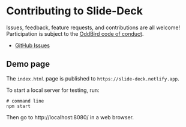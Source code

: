 # Contributing to Slide-Deck

Issues, feedback, feature requests,
and contributions are all welcome!
Participation is subject to the
[OddBird code of conduct](https://www.oddbird.net/conduct/).

- [GitHub Issues](https://github.com/oddbird/slide-deck/issues)

## Demo page

The `index.html` page
is published to
`https://slide-deck.netlify.app`.

To start a local server
for testing, run:

```
# command line
npm start
```

Then go to
http://localhost:8080/
in a web browser.
